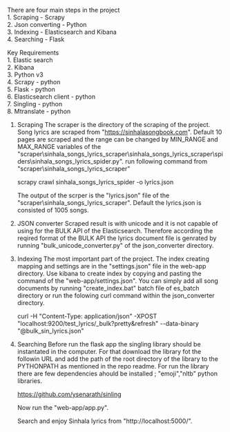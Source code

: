 There are four main steps in the project <br>
    1. Scraping - Scrapy <br>
    2. Json converting - Python <br>
    3. Indexing - Elasticsearch and Kibana <br> 
    4. Searching - Flask <br>

Key Requirements <br>
    1. Elastic search <br>
    2. Kibana <br>
    3. Python v3 <br>
    4. Scrapy - python <br> 
    5. Flask - python <br>
    6. Elasticsearch client - python <br>
    7. Singling - python <br>
    8. Mtranslate - python <br>

1) Scraping
    The scraper is the directory of the scraping of the project. Song lyrics are scraped from "https://sinhalasongbook.com". Default 10 pages are scraped and the range can be changed by MIN_RANGE and MAX_RANGE variables of the  "scraper\sinhala_songs_lyrics_scraper\sinhala_songs_lyrics_scraper\spiders\sinhala_songs_lyrics_spider.py".
    run following command from "scraper\sinhala_songs_lyrics_scraper" 
    
    scrapy crawl sinhala_songs_lyrics_spider  -o lyrics.json
    
    The output of the scrper is the "lyrics.json" file of the "scraper\sinhala_songs_lyrics_scraper". Default the lyrics.json is consisted of 1005 songs.

2) JSON converter
    Scraped result is with unicode and it is not capable of using for the BULK API of the Elasticsearch. Therefore according the reqired format of the BULK API the lyrics document file is genrated by running "bulk_unicode_converter.py" of the json_converter directory.

3) Indexing
    The most important part of the project. The index creating mapping and settings are in the "settings.json" file in the web-app directory. Use kibana to create index by copying and pasting the command of the "web-app/settings.json". You can simply add all song documents by running "create_index.bat" batch file of es_batch directory or run the folowing curl command within the json_converter directory.

    curl -H "Content-Type: application/json" -XPOST "localhost:9200/test_lyrics/_bulk?pretty&refresh" --data-binary "@bulk_sin_lyrics.json"

4) Searching
    Before run the flask app the singling library should be instantated in the computer. For that download the library fot the followin URL and add the path of the root directory of the library to the PYTHONPATH as mentioned in the repo readme. For run the library there are few dependencies ahould be installed ; "emoji","nltb" python libraries.
    
    https://github.com/ysenarath/sinling

    Now run the "web-app/app.py".

    Search and enjoy Sinhala lyrics from "http://localhost:5000/".
